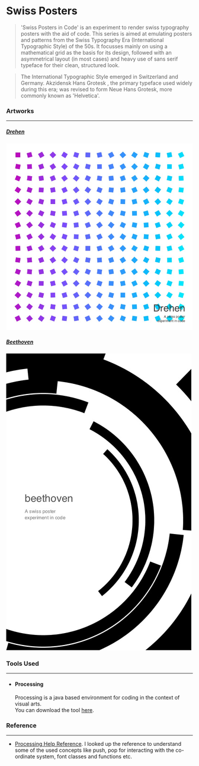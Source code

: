 # Swiss Posters

> 'Swiss Posters in Code' is an experiment to render swiss typography posters with the aid of code. This series is aimed at emulating posters and patterns from the Swiss Typography Era (International Typographic Style) of the 50s. It focusses mainly on using a mathematical grid as the basis for its design, followed with an asymmetrical layout (in most cases) and heavy use of sans serif typeface for their clean, structured look.

>    The International Typographic Style emerged in Switzerland and Germany. Akzidensk Hans Grotesk , the primary typeface used widely during this era; was revised to form Neue Hans Grotesk, more commonly known as 'Helvetica'.


### Artworks
---
##### [Drehen](https://github.com/IllusionInk/Processing_Swiss-Posters/tree/master/Drehen)
![Drehen](https://github.com/IllusionInk/Processing_Swiss-Posters/blob/master/Art%20Renders/Drehen_art.jpg)
##### [Beethoven](https://github.com/IllusionInk/Processing_Swiss-Posters/tree/master/Beethoven)
![Beethoven](https://github.com/IllusionInk/Processing_Swiss-Posters/blob/master/Beethoven/beethoven_art.jpg)


### Tools Used
---
 - #### Processing
   Processing is a java based environment for coding in the context of visual arts.  
   You can download the tool [here](https://processing.org/download/).

### Reference
---
 - [Processing Help Reference](https://processing.org/reference).
   I looked up the reference to understand some of the used concepts like push, pop for interacting with the co-ordinate system, font classes and functions etc.
















